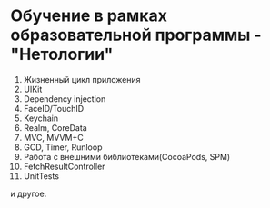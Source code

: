 # Обучение в рамках образовательной программы - "Нетологии"

1. Жизненный цикл приложения
2. UIKit
3. Dependency injection
4. FaceID/TouchID
5. Keychain
6. Realm, CoreData
7. MVC, MVVM+C
8. GCD, Timer, Runloop
9. Работа с внешними библиотеками(CocoaPods, SPM)
10. FetchResultController
11. UnitTests

и другое.

